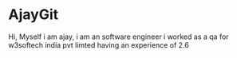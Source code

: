 # AjayGit
Hi,
Myself i am ajay,
i am an software engineer
i worked as a qa for w3softech india pvt limted having an experience of 2.6

